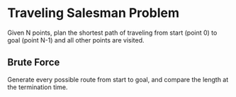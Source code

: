 # Traveling Salesman Problem
Given N points, plan the shortest path of traveling from start (point 0) to goal (point N-1) and all other points are visited.

## Brute Force
Generate every possible route from start to goal, and compare the length at the termination time.
